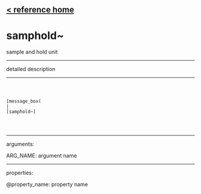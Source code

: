 [< reference home](ceammc_lib.html)
---

# samphold~


sample and hold unit

---

detailed description
<br>


---


```



[message_box(                                 
|
[samphold~]


            
```

---
arguments:

ARG_NAME: argument name<br>

---
properties:

@property_name: property name<br>

